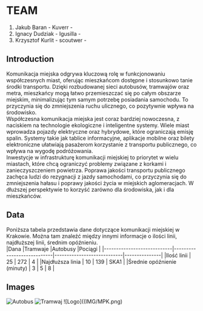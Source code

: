 # TEAM

  1. Jakub Baran - Kuverr -
  1. Ignacy Dudziak - Igusilla -
  1. Krzysztof Kurlit - scoutwer -

## Introduction

Komunikacja miejska odgrywa kluczową rolę w funkcjonowaniu współczesnych miast, oferując mieszkańcom dostępne i stosunkowo tanie środki transportu. Dzięki rozbudowanej sieci autobusów, tramwajów oraz metra, mieszkańcy mogą łatwo przemieszczać się po całym obszarze miejskim, minimalizując tym samym potrzebę posiadania samochodu. To przyczynia się do zmniejszenia ruchu ulicznego, co pozytywnie wpływa na środowisko.  
Współczesna komunikacja miejska jest coraz bardziej nowoczesna, z naciskiem na technologie ekologiczne i inteligentne systemy. Wiele miast wprowadza pojazdy elektryczne oraz hybrydowe, które ograniczają emisję spalin. Systemy takie jak tablice informacyjne, aplikacje mobilne oraz bilety elektroniczne ułatwiają pasażerom korzystanie z transportu publicznego, co wpływa na wygodę podróżowania.  
Inwestycje w infrastrukturę komunikacji miejskiej to priorytet w wielu miastach, które chcą ograniczyć problemy związane z korkami i zanieczyszczeniem powietrza. Poprawa jakości transportu publicznego zachęca ludzi do rezygnacji z jazdy samochodami, co przyczynia się do zmniejszenia hałasu i poprawy jakości życia w miejskich aglomeracjach. W dłuższej perspektywie to korzyść zarówno dla środowiska, jak i dla mieszkańców.

## Data

Poniższa tabela przedstawia dane dotyczące komunikacji miejskiej w Krakowie. Można tam znaleźć między innymi informacje o ilości linii, najdłuższej linii, średnim opóźnieniu.  
|Dana                        |Tramwaje                    |Autobusy                    |Pociągi        |
|----------------------------|----------------------------|----------------------------|---------------|
|Ilość linii                 | 25                         | 272                        | 4             |
|Najdłuższa linia            | 10                         | 139                        | SKA1          |
|Średnie opóźnienie (minuty) | 3                          | 5                          | 8             |

## Images

![Autobus](https://www.transport-publiczny.pl//img/20230706170631Solarisurbino12electricmpkkrakow.jpg)
![Tramwaj](https://www.transport-publiczny.pl//img/20221230172414lajkonik2tramwajekrakow.jpg_678-443.jpg)
![Logo]((IMG/MPK.png)
